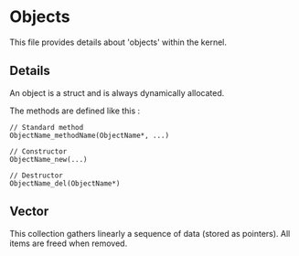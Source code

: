# Objects

This file provides details about 'objects' within the kernel.

## Details

An object is a struct and is always dynamically allocated.

The methods are defined like this : 
```
// Standard method
ObjectName_methodName(ObjectName*, ...)

// Constructor
ObjectName_new(...)

// Destructor
ObjectName_del(ObjectName*)
```

## Vector

This collection gathers linearly a sequence of data (stored as pointers).
All items are freed when removed.
